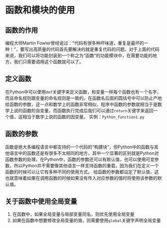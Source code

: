 # 函数和模块的使用
## 函数的作用
编程大师Martin Fowler曾经说过：“代码有很多种坏味道，重复是最坏的一种！”，要写出高质量的代码首先要解决的就是重复代码的问题。对于上面的代码来说，我们可以将功能封装到一个称之为“函数”的功能模块中，在需要功能的地方，我们只需要调用这个函数就可以了。
## 定义函数
在Python中可以使用`def`关键字来定义函数，和变量一样每个函数也有一个名字，而且命名规则跟变量的命名规则是一致的。在函数名后面的圆括号中可以防止产地给函数的参数，这一点和数学上的函数非常相似，程序中函数的参数就相当于是数学上说的函数的自变量，而函数执行完成后我们可以通过`return`关键字来返回一个值，这相当于数学上说的函数的因变量。
实例：`Python_function1.py`
## 函数的参数
函数是绝大多编程语言中都支持的一个代码的“构建块”，但Python中的函数与其他语言中的函数还是有很多不太相同的地方，其中一个显著的区别就是Python对函数参数的处理，在Python中，函数的参数还可以有默认值，也可以使用可变参数，所以Python并不需要像其他语言一样支持函数的重载，因为我们在定义一个函数的时候可以让它有多种不同的使用方式。
给函数的参数都设定了默认值，这也就意味着如果在调用函数的时候如果没有传入对应参数的值时将使用该参数的默认值。
## 关于函数中使用全局变量
1. 在函数中，如果全局变量与局部变量同名，则优先使用全局变量
2. 如果在函数中想要修改全局变量的值，则需要使用`global`关键字声明全局变量
